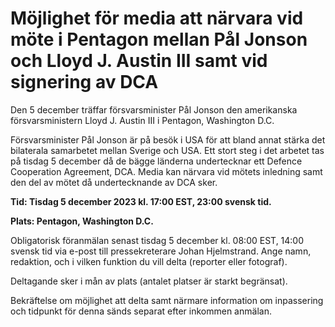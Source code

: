 # Möjlighet för media att närvara vid möte i Pentagon mellan Pål Jonson och Lloyd J. Austin III samt vid signering av DCA

Den 5 december träffar försvarsminister Pål Jonson den amerikanska försvarsministern Lloyd J. Austin III i Pentagon, Washington D.C.

Försvarsminister Pål Jonson är på besök i USA för att bland annat stärka det bilaterala samarbetet mellan Sverige och USA. Ett stort steg i det arbetet tas på tisdag 5 december då de bägge länderna undertecknar ett Defence Cooperation Agreement, DCA. Media kan närvara vid mötets inledning samt den del av mötet då undertecknande av DCA sker.

**Tid: Tisdag 5 december 2023 kl. 17:00 EST, 23:00 svensk tid.**

**Plats: Pentagon, Washington D.C.**

Obligatorisk föranmälan senast tisdag 5 december kl. 08:00 EST, 14:00 svensk tid via e-post till pressekreterare Johan Hjelmstrand. Ange namn, redaktion, och i vilken funktion du vill delta (reporter eller fotograf).

Deltagande sker i mån av plats (antalet platser är starkt begränsat).

Bekräftelse om möjlighet att delta samt närmare information om inpassering och tidpunkt för denna sänds separat efter inkommen anmälan.

